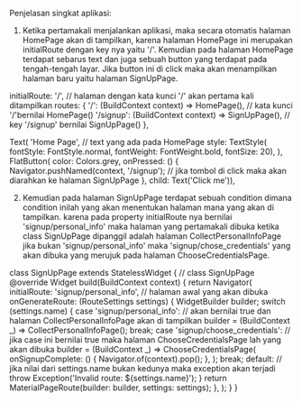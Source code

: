 Penjelasan singkat aplikasi:

1. Ketika pertamakali menjalankan aplikasi, maka secara otomatis halaman HomePage akan di tampilkan, karena halaman HomePage ini merupakan initialRoute dengan key nya yaitu '/'. Kemudian pada halaman HomePage terdapat sebarus text dan juga sebuah button yang terdapat pada tengah-tengah layar. Jika button ini di click maka akan menampilkan halaman baru yaitu halaman SignUpPage.

initialRoute: '/', // halaman dengan kata kunci '/' akan pertama kali ditampilkan
routes: {
'/': (BuildContext context) => HomePage(), // kata kunci '/'bernilai HomePage()
'/signup': (BuildContext context) => SignUpPage(), // key '/signup' bernilai SignUpPage()
},

Text(
    'Home Page', // text yang ada pada HomePage
    style: TextStyle(
        fontStyle: FontStyle.normal,
        fontWeight: FontWeight.bold,
        fontSize: 20),
),
FlatButton(
    color: Colors.grey,
    onPressed: () {
        Navigator.pushNamed(context, '/signup'); // jika tombol di click maka akan diarahkan ke halaman SignUpPage
    },
    child: Text('Click me')),

2. Kemudian pada halaman SignUpPage terdapat sebuah condition dimana condition inilah yang akan menentukan halaman mana yang akan di tampilkan. karena pada property initialRoute nya bernilai 'signup/personal_info' maka halaman yang pertamakali dibuka ketika class SignUpPage dipanggil adalah halaman CollectPersonalInfoPage jika bukan 'signup/personal_info' maka 'signup/chose_credentials' yang akan dibuka yang merujuk pada halaman ChooseCredentialsPage.

class SignUpPage extends StatelessWidget { // class SignUpPage
  @override
  Widget build(BuildContext context) {
    return Navigator(
      initialRoute: 'signup/personal_info', // halaman awal yang akan dibuka
      onGenerateRoute: (RouteSettings settings) {
        WidgetBuilder builder;
        switch (settings.name) {
          case 'signup/personal_info': // akan bernilai true dan halaman CollectPersonalInfoPage akan di tampilkan
            builder = (BuildContext _) => CollectPersonalInfoPage();
            break;
          case 'signup/choose_credentials': // jika case ini bernilai true maka halaman ChooseCredentialsPage lah yang akan dibuka
            builder = (BuildContext _) => ChooseCredentialsPage(
                  onSignupComplete: () {
                    Navigator.of(context).pop();
                  },
                );
            break;
          default: // jika nilai dari settings.name bukan kedunya maka exception akan terjadi
            throw Exception('Invalid route: ${settings.name}');
        }
        return MaterialPageRoute(builder: builder, settings: settings);
      },
    );
  }
}